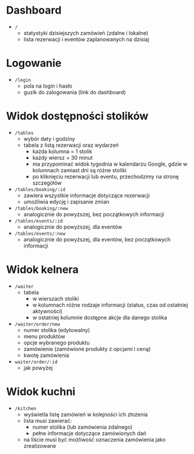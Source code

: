 # Dashboard

  - `/`
    - statystyki dzisiejszych zamówień (zdalne i lokalne)
    - lista rezerwacji i eventów zaplanowanych na dzisiaj

# Logowanie

  - `/login`
    - pola na login i hasło
    - guzik do zalogowania (link do dashboard)

# Widok dostępności stolików

  - `/tables`
    - wybór daty i godziny
    - tabela z listą rezerwacji oraz wydarzeń
      - każda kolumna = 1 stolik
      - każdy wiersz = 30 minut
      - ma przypominać widok tygodnia w kalendarzu Google, gdzie w kolumnach zamiast dni są różne stoliki
      - po kliknięciu rezerwacji lub eventu, przechodzimy na stronę szczegółów
  - `/tables/booking/:id`
    - zawiera wszystkie informacje dotyczące rezerwacji
    - umożliwia edycję i zapisanie zmian
  - `/tables/booking/:new`
    - analogicznie do powyższej, bez początkowych informacji
  - `/tables/events/:id`
    - analogicznie do powyższej, dla eventów
  - `/tables/events/:new`
    - analogicznie do powyższej, dla eventów, bez początkowych informacji

# Widok kelnera

  - `/waiter`
    - tabela
      - w wierszach stoliki
      - w kolumnach różne rodzaje informacji (status, czas od ostatniej aktywności)
      - w ostatniej kolumnie dostępne akcje dla danego stolika
  - `/waiter/order/new`
    - numer stolika (edytowalny)
    - menu produktów
    - opcje wybranego produktu
    - zamówienie (zamówione produkty z opcjami i ceną)
    - kwotę zamówienia
  - `waiter/order/:id`
    - jak powyżej

# Widok kuchni

  - `/kitchen`
    - wyświetla listę zamówień w kolejności ich złożenia
    - lista musi zawierać:
      - numer stolika (lub zamówienia zdalnego)
      - pełne informacje dotyczące zamówionych dań
    - na liście musi być możliwość oznaczenia zamówienia jako zrealizowane
